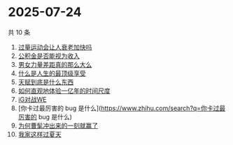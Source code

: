 # 2025-07-24

共 10 条

<!-- BEGIN -->
<!-- 最后更新时间 Thu Jul 24 2025 01:12:41 GMT+0800 (China Standard Time) -->

1. [过量运动会让人衰老加快吗](https://www.zhihu.com/search?q=过量运动会让人衰老加快吗)
1. [公积金是否能视为收入](https://www.zhihu.com/search?q=公积金是否能视为收入)
1. [男女力量差距真的那么大么](https://www.zhihu.com/search?q=男女力量差距真的那么大么)
1. [什么是人生的最顶级享受](https://www.zhihu.com/search?q=什么是人生的最顶级享受)
1. [天赋到底是什么东西](https://www.zhihu.com/search?q=天赋到底是什么东西)
1. [如何直观地体验一亿年的时间尺度](https://www.zhihu.com/search?q=如何直观地体验一亿年的时间尺度)
1. [iG对战WE](https://www.zhihu.com/search?q=iG对战WE)
1. [你卡过最厉害的 bug 是什么](https://www.zhihu.com/search?q=你卡过最厉害的 bug
   是什么)
1. [为何曹髦冲出来的一刻就赢了](https://www.zhihu.com/search?q=为何曹髦冲出来的一刻就赢了)
1. [我家这样过夏天](https://www.zhihu.com/search?q=我家这样过夏天)

<!-- END -->
